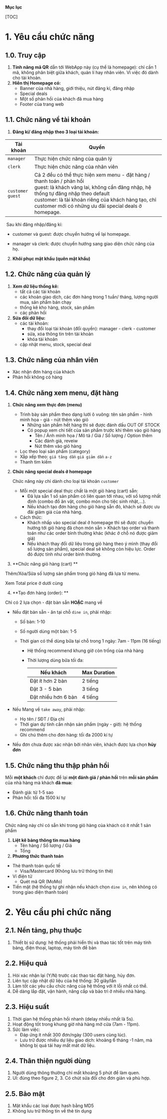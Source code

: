 **Mục lục**

[TOC]

# 1. Yêu cầu chức năng

## 1.0. Truy cập

1. **Tính năng mã QR** dẫn tới WebApp này (cụ thể là homepage): chỉ cần 1 mã, không phân biệt giữa khách, quản lí hay nhân viên. Vì việc đó dành cho tài khoản.
2. **Hiển thị Homepage có:**
   - Banner của nhà hàng, giới thiệu, nút đăng kí, đăng nhập
   - Special deals 
   - Một số phản hồi của khách đã mua hàng
   - Footer của trang web

## 1.1. Chức năng về tài khoản

1. **Đăng kí/ đăng nhập theo 3 loại tài khoản:**

| Tài khoản               | Quyền                                                        |
| ----------------------- | ------------------------------------------------------------ |
| `manager`               | Thực hiện chức năng của quản lý                              |
| `clerk`                 | Thực hiện chức năng của nhân viên                            |
| `customer` <br> `guest` | Cả 2 đều có thể thực hiện xem menu - đặt hàng / thanh toán / phản hồi <br>guest: là khách vãng lai, không cần đăng nhập, hệ thống tự đăng nhập theo default <br>customer: là tài khoản riêng của khách hàng tạo, chỉ customer mới có những ưu đãi special deals ở homepage. |

​	Sau khi đăng nhập/đăng kí:

- customer và guest: được chuyển hướng về lại homepage.

- manager và clerk: được chuyển hướng sang giao diện chức năng của họ.

2. **Khôi phục mật khẩu (quên mật khẩu)**

## 1.2. Chức năng của quản lý

1. **Xem dữ liệu thống kê:** 
   - tất cả các tài khoản
   - các khoản giao dịch, các đơn hàng trong 1 tuần/ tháng, lượng người mua, sản phẩm bán chạy
   - thống kê kho hàng, stock, sản phẩm
   - các phản hồi
2. **Sửa đổi dữ liệu:** 
   - các tài khoản: 
     - thay đổi loại tài khoản (đổi quyền): manager - clerk - customer
     - sửa, xóa thông tin trên tài khoản
     - khóa tài khoản
   - cập nhật menu, stock, special deal

## 1.3. Chức năng của nhân viên

- Xác nhận đơn hàng của khách
- Phản hồi không có hàng

## 1.4. Chức năng xem menu, đặt hàng

1. **Chức năng xem thực đơn (menu)**
  
   - Trình bày sản phẩm theo dạng lưới ô vuông: tên sản phẩm - hình minh họa - giá - nút thêm vào giỏ
     - Những sản phẩm hết hàng thì sẽ được đánh dấu OUT OF STOCK
     - Có popup xem chi tiết của sản phẩm trước khi thêm vào giỏ hàng
       - Tên  / Ảnh minh họa / Mô tả / Giá / Số lượng / Option thêm
       - Các đánh giá, reveiw
       - Nút thêm vào giỏ hàng
   - Lọc theo loại sản phẩm (category)
   - Xắp xếp theo: `giá tăng dần`  `giá giảm dần`  `a-z`
   - Thanh tìm kiếm
   
2. **Chức năng special deals ở homepage**

   Chức năng này chỉ dành cho loại tài khoản `customer`

   - Mỗi một special deal thực chất là một giỏ hàng (cart) sẵn:
      - Đã lựa sẵn 1 số sản phẩm có liên quan tới nhau, với số lượng nhất định (combo đồ ăn vặt, combo món cho tiệc sinh nhật,...).
      - Nếu khách tạo đơn hàng cho giỏ hàng sẵn đó, khách sẽ được ưu đãi giảm giá của nhà hàng.
   - Cách thức: 
      - Khách nhấp vào special deal ở homepage thì sẽ được chuyển hướng tới giỏ hàng đã chọn món sẵn > Khách tạo order và thanh toán như các order bình thường khác (khác ở chỗ nó được giảm giá)
      - Nếu khách thay đổi dữ liệu trong giỏ hàng theo ý mình (thay đổi số lượng sản phẩm), special deal sẽ không còn hiệu lực. Order đó được tính như order bình thường.

3. **Chức năng giỏ hàng (cart)   **

Thêm/Xóa/Sửa số lượng sản phẩm trong giỏ hàng đã lựa từ menu.

Xem Total price ở dưới cùng

4. **Tạo đơn hàng (order): **

Chỉ có 2 lựa chọn -  đặt bàn sẵn **HOẶC** mang về

- Nếu đặt bàn sẵn - ăn tại chỗ `dine in`, phải nhập:

   - Số bàn: 1-10

   - Số người dùng một bàn: 1-5

   - Thời gian có thể dùng bữa tại chỗ trong 1 ngày: 7am - 11pm (16 tiếng)

      - Hệ thống recommend khung giờ còn trống của nhà hàng

      - Thời lượng dùng bữa tối đa: 

         | Nếu khách           | Max Duration |
         | ------------------- | ------------ |
         | Đặt ít hơn 2 bàn    | 2 tiếng      |
         | Đặt 3 - 5 bàn       | 3 tiếng      |
         | Đặt nhiều hơn 6 bàn | 4 tiếng      |

- Nếu Mang về `take away`, phải nhập:
  - Họ tên / SĐT / Địa chỉ 
  - Thời gian dự tính cần nhận sản phẩm (ngày - giờ): hệ thống recommend
  - Ghi chú thêm cho đơn hàng: tối đa 2000 kí tự
  
- Nếu đơn chưa được xác nhận bởi nhân viên, khách được lựa chọn **hủy đơn**

## 1.5. Chức năng thu thập phản hồi

Mỗi **một khách** chỉ được để lại **một đánh giá / phản hồi** trên **mỗi sản phẩm** của nhà hàng mà khách **đã mua:**

- Đánh giá: từ 1-5 sao
- Phản hồi: tối đa 1500 kí tự

## 1.6. Chức năng thanh toán

Chức năng này chỉ có sẵn khi trong giỏ hàng của khách có ít nhất 1 sản phẩm

1. **Liệt kê bảng thông tin mua hàng**
   - Tên hàng / Số lượng / Giá
   - Tổng
2. **Phương thức thanh toán**

- Thẻ thanh toán quốc tế
  - Visa/Mastercard (Không lưu trữ thông tin thẻ)
- Ví điện tử
  - Quét mã QR (MoMo)
- Tiền mặt (hệ thống tự ghi nhận nếu khách chọn `dine in`, nên không có trong giao diện thanh toán)

# 2. Yêu cầu phi chức năng

## 2.1. Nền tảng, phụ thuộc

1. Thiết bị sử dụng: hệ thống phải hiển thị và thao tác tốt trên máy tính bảng, điện thoại, laptop, máy tính để bàn

## 2.2. Hiệu quả

1. Hỏi xác nhận lại (Y/N) trước các thao tác đặt hàng, hủy đơn.
2. Liên tục cập nhật dữ liệu của hệ thống: 30 giây/lần
3. Làm tốt các yêu cầu chức năng của hệ thống với ít lỗi nhất có thể.
4. Dễ dàng lắp đặt, vận hành, nâng cấp và bảo trì ở nhiều nhà hàng.

## 2.3. Hiệu suất

1. Thời gian hệ thống phản hồi nhanh (delay nhiều nhất là 5s).
2. Hoạt động tốt trong khung giờ nhà hàng mở cửa (7am - 11pm).
3. Sức làm việc: 
   - Đáp ứng ít nhất 300 đơn/ngày (300 users cùng lúc).
   - Lưu trữ được nhiều dự liệu giao dịch: khoảng 6 tháng -1 năm, mà không bị quá tải hay mất mát dữ liệu.

## 2.4. Thân thiện người dùng

1. Người dùng thông thường chỉ mất khoảng 5 phút để làm quen.
2. UI: đúng theo figure 2, 3. Có chút sửa đổi cho đơn giản và phù hợp.

## 2.5. Bảo mật

1. Mật khẩu các loại được hash bằng MD5
2. Không lưu trữ thông tin về thẻ tín dụng

